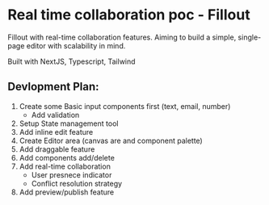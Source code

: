 # Real time collaboration poc - Fillout

Fillout with real-time collaboration features.
Aiming to build a simple, single-page editor with scalability in mind.

Built with NextJS, Typescript, Tailwind

## Devlopment Plan:
1. Create some Basic input components first (text, email, number)
    - Add validation
2. Setup State management tool
3. Add inline edit feature
4. Create Editor area (canvas are and component palette)
5. Add draggable feature
6. Add components add/delete
7. Add real-time collaboration
    - User presnece indicator
    - Conflict resolution strategy
8. Add preview/publish feature